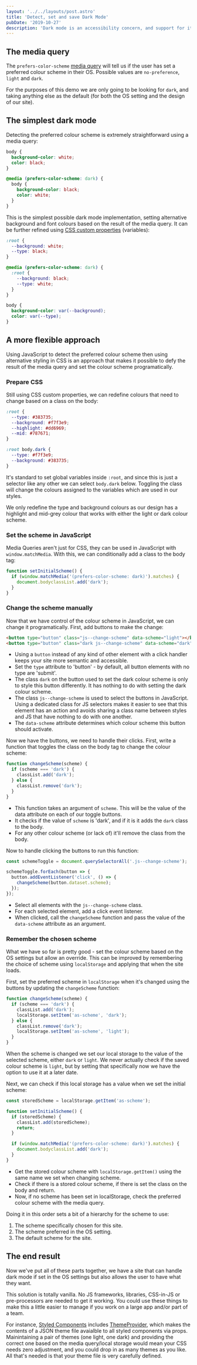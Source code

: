 ```yaml
---
layout: '../../layouts/post.astro'
title: 'Detect, set and save Dark Mode'
pubDate: '2019-10-27'
description: 'Dark mode is an accessibility concern, and support for it is growing. While we can just follow the operating system settings, we should also give users the option to choose.'
---
```


## The media query

The `prefers-color-scheme` [media query](https://developer.mozilla.org/en-US/docs/Web/CSS/@media/prefers-color-scheme) will tell us if the user has set a preferred colour scheme in their OS. Possible values are `no-preference`, `light` and `dark`.

For the purposes of this demo we are only going to be looking for `dark`, and taking anything else as the default (for both the OS setting and the design of our site).

## The simplest dark mode

Detecting the preferred colour scheme is extremely straightforward using a media query:

```css
body {
  background-color: white;
  color: black;
}

@media (prefers-color-scheme: dark) {
  body {
    background-color: black;
    color: white;
  }
}
```

This is the simplest possible dark mode implementation, setting alternative background and font colours based on the result of the media query. It can be further refined using [CSS custom properties](https://developer.mozilla.org/en-US/docs/Web/CSS/--*) (variables):

```css
:root {
  --background: white;
  --type: black;
}

@media (prefers-color-scheme: dark) {
  :root {
    --background: black;
    --type: white;
  }
}

body {
  background-color: var(--background);
  color: var(--type);
}
```

## A more flexible approach

Using JavaScript to detect the preferred colour scheme then using alternative styling in CSS is an approach that makes it possible to defy the result of the media query and set the colour scheme programatically.

### Prepare CSS

Still using CSS custom properties, we can redefine colours that need to change based on a class on the body:

```css
:root {
  --type: #383735;
  --background: #f7f3e9;
  --highlight: #dd6969;
  --mid: #787671;
}

:root body.dark {
  --type: #f7f3e9;
  --background: #383735;
}
```

It's standard to set global variables inside `:root`, and since this is just a selector like any other we can select `body.dark` below. Toggling the class will change the colours assigned to the variables which are used in our styles.

We only redefine the type and background colours as our design has a highlight and mid-grey colour that works with either the light or dark colour scheme.

### Set the scheme in JavaScript

Media Queries aren't just for CSS, they can be used in JavaScript with `window.matchMedia`. With this, we can conditionally add a class to the body tag:

```js
function setInitialScheme() {
  if (window.matchMedia('(prefers-color-scheme: dark)').matches) {
    document.bodyclassList.add('dark');
  }
}
```

### Change the scheme manually

Now that we have control of the colour scheme in JavaScript, we can change it programatically. First, add buttons to make the change:

```html
<button type="button" class="js--change-scheme" data-scheme="light"></button>
<button type="button" class="dark js--change-scheme" data-scheme="dark"></button>
```

- Using a `button` instead of any kind of other element with a click handler keeps your site more semantic and accessible.
- Set the `type` attribute to 'button' - by default, all button elements with no type are 'submit'.
- The class `dark` on the button used to set the dark colour scheme is only to style this button differently. It has nothing to do with setting the dark colour scheme.
- The class `js--change-scheme` is used to select the buttons in JavaScript. Using a dedicated class for JS selectors makes it easier to see that this element has an action and avoids sharing a class name between styles and JS that have nothing to do with one another.
- The `data-scheme` attribute determines which colour scheme this button should activate.

Now we have the buttons, we need to handle their clicks. First, write a function that toggles the class on the body tag to change the colour scheme:

```js
function changeScheme(scheme) {
  if (scheme === 'dark') {
    classList.add('dark');
  } else {
    classList.remove('dark');
  }
}
```

- This function takes an argument of `scheme`. This will be the value of the data attribute on each of our toggle buttons.
- It checks if the value of `scheme` is 'dark', and if it is it adds the `dark` class to the body.
- For any other colour scheme (or lack of) it'll remove the class from the body.

Now to handle clicking the buttons to run this function:

```js
const schemeToggle = document.querySelectorAll('.js--change-scheme');

schemeToggle.forEach(button => {
  button.addEventListener('click', () => {
    changeScheme(button.dataset.scheme);
  });
});
```

- Select all elements with the `js--change-scheme` class.
- For each selected element, add a click event listener.
- When clicked, call the `changeScheme` function and pass the value of the `data-scheme` attribute as an argument.

### Remember the chosen scheme

What we have so far is pretty good - set the colour scheme based on the OS settings but allow an override. This can be improved by remembering the choice of scheme using `localStorage` and applying that when the site loads.

First, set the preferred scheme in `localStorage` when it's changed using the buttons by updating the `changeScheme` function:

```js
function changeScheme(scheme) {
  if (scheme === 'dark') {
    classList.add('dark');
    localStorage.setItem('as-scheme', 'dark');
  } else {
    classList.remove('dark');
    localStorage.setItem('as-scheme', 'light');
  }
}
```

When the scheme is changed we set our local storage to the value of the selected scheme, either `dark` or `light`. We never actually check if the saved colour scheme is `light`, but by setting that specifically now we have the option to use it at a later date.

Next, we can check if this local storage has a value when we set the initial scheme:

```js
const storedScheme = localStorage.getItem('as-scheme');

function setInitialScheme() {
  if (storedScheme) {
    classList.add(storedScheme);
    return;
  }

  if (window.matchMedia('(prefers-color-scheme: dark)').matches) {
    document.bodyclassList.add('dark');
  }
}
```

- Get the stored colour scheme with `localStorage.getItem()` using the same name we set when changing scheme.
- Check if there is a stored colour scheme, if there is set the class on the body and return.
- Now, if no scheme has been set in localStorage, check the preferred colour scheme with the media query.

Doing it in this order sets a bit of a hierarchy for the scheme to use:

1. The scheme specifically chosen for this site.
2. The scheme preferred in the OS setting.
3. The default scheme for the site.

## The end result

Now we've put all of these parts together, we have a site that can handle dark mode if set in the OS settings but also allows the user to have what they want.

This solution is totally vanilla. No JS frameworks, libraries, CSS-in-JS or pre-processors are needed to get it working. You could use these things to make this a little easier to manage if you work on a large app and/or part of a team.

For instance, [Styled Components](https://www.styled-components.com/) includes [ThemeProvider](https://www.styled-components.com/docs/advanced#theming), which makes the contents of a JSON theme file avaialble to all styled components via props. Mainintaining a pair of themes (one light, one dark) and providing the correct one based on the media query/local storage would mean your CSS needs zero adjustment, and you could drop in as many themes as you like. All that's needed is that your theme file is very carefully defined.
